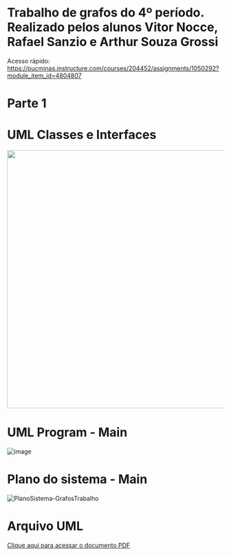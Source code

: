# Trabalho de grafos do 4º período. Realizado pelos alunos Vitor Nocce, Rafael Sanzio e Arthur Souza Grossi

Acesso rápido: https://pucminas.instructure.com/courses/204452/assignments/1050292?module_item_id=4804807
# Parte 1
# UML Classes e Interfaces
<img src="https://github.com/user-attachments/assets/9d4d9a55-94bb-4cf6-94e1-be02da62aa24" width="900" height="600" />

# UML Program - Main
![image](https://github.com/user-attachments/assets/e3000db3-dca8-4a6b-af4b-dee8705142e4)

# Plano do sistema - Main
![PlanoSistema-GrafosTrabalho](https://github.com/user-attachments/assets/5b2d7e77-2293-448c-8020-fd7df7d61298)


# Arquivo UML
[Clique aqui para acessar o documento PDF](UMLTrabalhoGrafos.dia)

